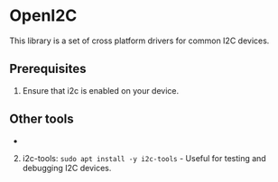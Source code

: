 # OpenI2C

This library is a set of cross platform drivers for common I2C devices.

## Prerequisites

1. Ensure that i2c is enabled on your device.

## Other tools
- 
2. i2c-tools: `sudo apt install -y i2c-tools` - Useful for testing and debugging I2C devices.

